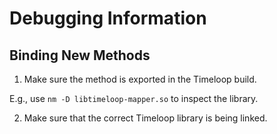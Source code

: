 # Debugging Information

## Binding New Methods
1. Make sure the method is exported in the Timeloop build.

E.g., use `nm -D libtimeloop-mapper.so` to inspect the library.

2. Make sure that the correct Timeloop library is being linked.

